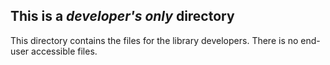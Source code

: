 ## This is a _developer's only_ directory
This directory contains the files for the library developers. There is no
end-user accessible files.
